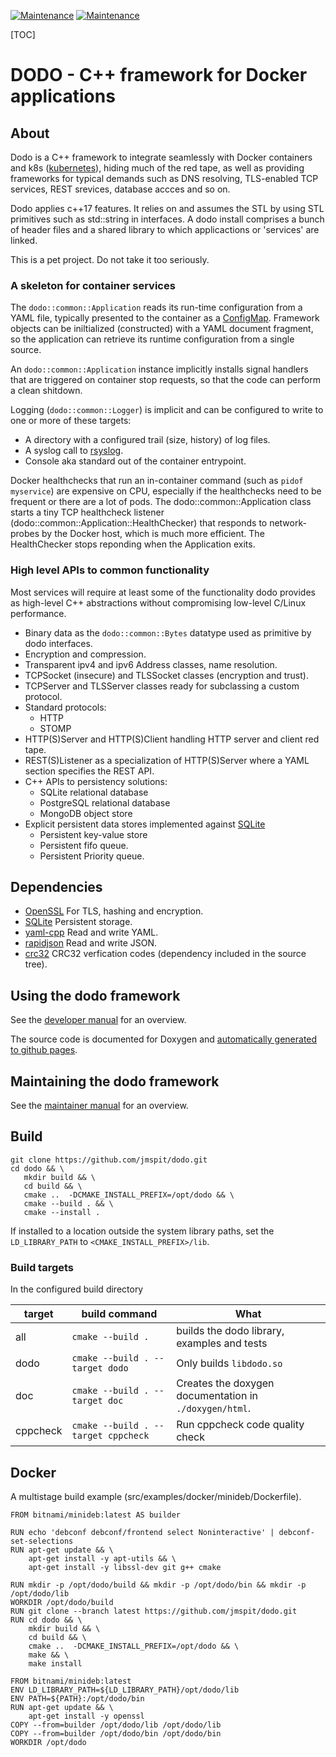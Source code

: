 [![Maintenance](https://img.shields.io/badge/Under%20construction-yes-red.svg)](https://bitbucket.org/lbesson/ansi-colors)
[![Maintenance](https://img.shields.io/badge/Pet%20project-yes-red.svg)](https://bitbucket.org/lbesson/ansi-colors)


[TOC]

# DODO - C++ framework for Docker applications
## About

Dodo is a C++ framework to integrate seamlessly with Docker containers and k8s ([kubernetes](https://kubernetes.io/)), hiding much of the red tape, as well as providing frameworks for typical demands such as DNS resolving, TLS-enabled TCP services, REST srevices, database accces and so on.

Dodo applies c++17 features. It relies on and assumes the STL by using STL primitives such as std::string in interfaces. A dodo install comprises a bunch of header files and a shared library
to which applicactions or 'services' are linked.

This is a pet project. Do not take it too seriously.
### A skeleton for container services

The `dodo::common::Application` reads its run-time configuration from a YAML file, typically presented to the container as a [ConfigMap](https://kubernetes.io/docs/tasks/configure-pod-container/configure-pod-configmap/). Framework objects can be iniltialized (constructed) with a YAML document fragment, so the application can retrieve its runtime configuration from a single source.

An `dodo::common::Application` instance implicitly installs signal handlers that are triggered on container stop requests, so that the code can perform a clean shitdown.

Logging (`dodo::common::Logger`) is implicit and can be configured to write to one or more of these targets:

  -  A directory with a configured trail (size, history) of log files.
  -  A syslog call to [rsyslog](https://www.rsyslog.com/).
  -  Console aka standard out of the container entrypoint.

Docker healthchecks that run an in-container command (such as `pidof myservice`) are expensive on CPU, especially if the healthchecks need to be frequent or there are a lot of pods. The dodo::common::Application class starts a tiny TCP healthcheck listener (dodo::common::Application::HealthChecker) that responds to network-probes by the Docker host, which is much more efficient. The HealthChecker stops reponding when the Application exits.
### High level APIs to common functionality

Most services will require at least some of the functionality dodo provides as high-level C++ abstractions without compromising low-level C/Linux performance.

  - Binary data as the `dodo::common::Bytes` datatype used as primitive by dodo interfaces.
  - Encryption and compression.
  - Transparent ipv4 and ipv6 Address classes, name resolution.
  - TCPSocket (insecure) and TLSSocket classes (encryption and trust).
  - TCPServer and TLSServer classes ready for subclassing a custom protocol.
  - Standard protocols:
    - HTTP
    - STOMP
  - HTTP(S)Server and HTTP(S)Client handling HTTP server and client red tape.
  - REST(S)Listener as a specialization of HTTP(S)Server where a YAML section specifies the REST API.
  - C++ APIs to persistency solutions:
    - SQLite relational database
    - PostgreSQL relational database
    - MongoDB object store
  - Explicit persistent data stores implemented against [SQLite](https://sqlite.org/index.html)
    - Persistent key-value store
    - Persistent fifo queue.
    - Persistent Priority queue.

## Dependencies

  - [OpenSSL](https://www.openssl.org/) For TLS, hashing and encryption.
  - [SQLite](https://sqlite.org/index.html) Persistent storage.
  - [yaml-cpp](https://github.com/jbeder/yaml-cpp) Read and write YAML.
  - [rapidjson]() Read and write JSON.
  - [crc32](https://github.com/stbrumme/crc32) CRC32 verfication codes (dependency included in the source tree).

## Using the dodo framework

See the [developer manual](DEVELOPER.md) for an overview.

The source code is documented for Doxygen and [automatically generated to github pages](https://jmspit.github.io/dodo/).

## Maintaining the dodo framework

See the [maintainer manual](MAINTAINER.md) for an overview.

## Build

```
git clone https://github.com/jmspit/dodo.git
cd dodo && \
   mkdir build && \
   cd build && \
   cmake ..  -DCMAKE_INSTALL_PREFIX=/opt/dodo && \
   cmake --build . && \
   cmake --install .
```
If installed to a location outside the system library paths, set the `LD_LIBRARY_PATH` to `<CMAKE_INSTALL_PREFIX>/lib`.

### Build targets

In the configured build directory

| target | build command | What |
|--------|---------------|------|
| all    | `cmake --build .` | builds the dodo library, examples and tests |
| dodo    | `cmake --build . --target dodo` | Only builds `libdodo.so` |
| doc    | `cmake --build . --target doc` | Creates the doxygen documentation in `./doxygen/html`. |
| cppcheck | `cmake --build . --target cppcheck` | Run cppcheck code quality check |

## Docker

A multistage build example (src/examples/docker/minideb/Dockerfile).

```
FROM bitnami/minideb:latest AS builder

RUN echo 'debconf debconf/frontend select Noninteractive' | debconf-set-selections
RUN apt-get update && \
    apt-get install -y apt-utils && \
    apt-get install -y libssl-dev git g++ cmake

RUN mkdir -p /opt/dodo/build && mkdir -p /opt/dodo/bin && mkdir -p /opt/dodo/lib
WORKDIR /opt/dodo/build
RUN git clone --branch latest https://github.com/jmspit/dodo.git
RUN cd dodo && \
    mkdir build && \
    cd build && \
    cmake ..  -DCMAKE_INSTALL_PREFIX=/opt/dodo && \
    make && \
    make install

FROM bitnami/minideb:latest
ENV LD_LIBRARY_PATH=${LD_LIBRARY_PATH}/opt/dodo/lib
ENV PATH=${PATH}:/opt/dodo/bin
RUN apt-get update && \
    apt-get install -y openssl
COPY --from=builder /opt/dodo/lib /opt/dodo/lib
COPY --from=builder /opt/dodo/bin /opt/dodo/bin
WORKDIR /opt/dodo
```